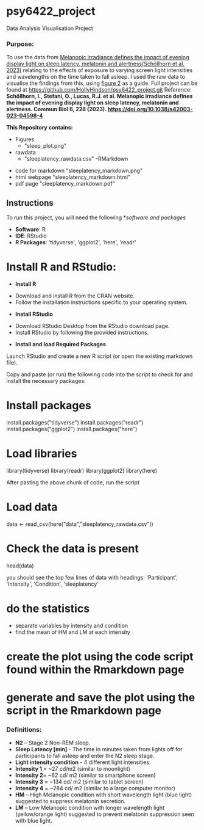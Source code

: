 # psy6422_project
Data Analysis Visualisation Project
### Purpose:
To use the data from [Melanopic irradiance defines the impact of evening display light on sleep latency, melatonin and alertness(Schöllhorn et al. 2023)](https://www.nature.com/articles/s42003-023-04598-4#citeas) relating to the effects of exposure to varying screen light intensities and wavelengths on the time taken to fall asleep. I used the raw data to visualise the findings from this, using [figure 2](https://www.nature.com/articles/s42003-023-04598-4/figures/2) as a guide. 
Full project can be found at
https://github.com/HollyHindson/psy6422_project.git
Reference: **Schöllhorn, I., Stefani, O., Lucas, R.J. et al. Melanopic irradiance defines the impact of evening display light on sleep latency, melatonin and alertness. Commun Biol 6, 228 (2023). https://doi.org/10.1038/s42003-023-04598-4**

**This Repository contains:**
- Figures
  * "sleep_plot.png"
- rawdata
  * "sleeplatency_rawdata.csv"
-RMarkdown
* code for markdown "sleeplatency_markdown.png"
* html webpage "sleeplatency_markdown.html"
* pdf page "sleeplatency_markdown.pdf"


## Instructions

To run this project, you will need the following **software and packages*
- **Software**: R
- **IDE**: RStudio
- **R Packages**: 'tidyverse', 'ggplot2', 'here', 'readr'

# Install R and RStudio:

- **Install R**

* Download and install R from the CRAN website.
* Follow the installation instructions specific to your operating system.

- **Install RStudio**

* Download RStudio Desktop from the RStudio download page.
* Install RStudio by following the provided instructions.
  
- **Install and load Required Packages**

Launch RStudio and create a new R script (or open the existing markdown file).

Copy and paste (or run) the following code into the script to check for and install the necessary packages:

# Install packages

install.packages("tidyverse")
install.packages("readr")
install.packages("ggplot2")
install.packages("here")

# Load libraries

library(tidyverse)
library(readr)
library(ggplot2)
library(here)


After pasting the above chunk of code, run the script

# Load data

data <- read_csv(here("data","sleeplatency_rawdata.csv")) 

# Check the data is present

head(data)

you should see the top few lines of data with headings:  'Participant', 'Intensity', 'Condition', 'sleeplatency'

# do the statistics 
- separate variables by intensity and condition
- find the mean of HM and LM at each intensity

# create the plot using the code script found within the Rmarkdown page

# generate and save the plot using the script in the Rmarkdown page


### Definitions:
- **N2** – Stage 2 Non-REM sleep.
- **Sleep Latency [min]** - The time in minutes taken from lights off for participants to fall asleep and enter the N2 sleep stage.
- **Light intensity condition** - 4 different light intensities: 
-	**Intensity 1** = ~27 cd/m2 (similar to moonlight)
-	**Intensity 2**= ~62 cd/ m2 (similar to smartphone screen)
-	**Intensity 3** = ~134 cd/ m2 (similar to tablet screen)
-	**Intensity 4** = ~284 cd/ m2 (similar to a large computer monitor)
- **HM** – High Melanopic condition with short wavelength light (blue light) suggested to suppress melatonin secretion.
- **LM** – Low Melanopic condition with longer wavelength light (yellow/orange light) suggested to prevent melatonin suppression seen with blue light. 


